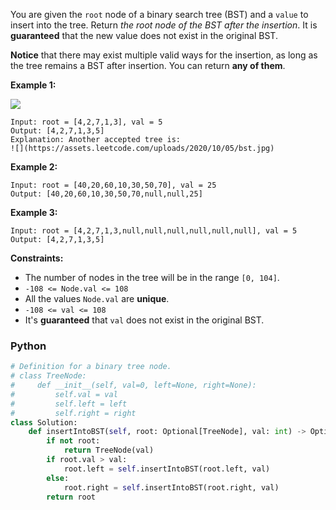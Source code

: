 You are given the  `root`  node of a binary search tree (BST) and a  `value`  to insert into the tree. Return  _the root
node of the BST after the insertion_. It is  **guaranteed**  that the new value does not exist in the original BST.

**Notice** that there may exist multiple valid ways for the insertion, as long as the tree remains a BST after
insertion. You can return  **any of them**.

**Example 1:**

![](https://assets.leetcode.com/uploads/2020/10/05/insertbst.jpg)

```
Input: root = [4,2,7,1,3], val = 5
Output: [4,2,7,1,3,5]
Explanation: Another accepted tree is:
![](https://assets.leetcode.com/uploads/2020/10/05/bst.jpg)
```

**Example 2:**

```
Input: root = [40,20,60,10,30,50,70], val = 25
Output: [40,20,60,10,30,50,70,null,null,25]
```

**Example 3:**

```
Input: root = [4,2,7,1,3,null,null,null,null,null,null], val = 5
Output: [4,2,7,1,3,5]
```

**Constraints:**

- The number of nodes in the tree will be in the range  `[0, 104]`.
- `-108 <= Node.val <= 108`
- All the values  `Node.val`  are  **unique**.
- `-108 <= val <= 108`
- It's  **guaranteed**  that  `val`  does not exist in the original BST.

### Python

```python
# Definition for a binary tree node.
# class TreeNode:
#     def __init__(self, val=0, left=None, right=None):
#         self.val = val
#         self.left = left
#         self.right = right
class Solution:
    def insertIntoBST(self, root: Optional[TreeNode], val: int) -> Optional[TreeNode]:
        if not root:
            return TreeNode(val)
        if root.val > val:
            root.left = self.insertIntoBST(root.left, val)
        else:
            root.right = self.insertIntoBST(root.right, val)
        return root
```